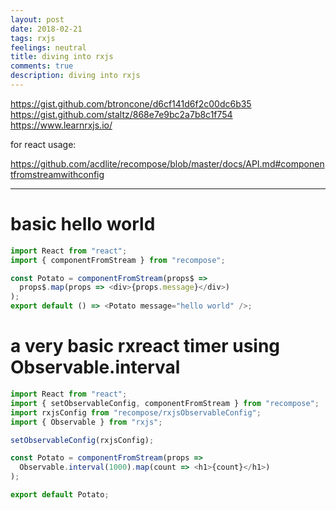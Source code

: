 ```yaml
---
layout: post
date: 2018-02-21
tags: rxjs
feelings: neutral
title: diving into rxjs
comments: true
description: diving into rxjs
---
```


<https://gist.github.com/btroncone/d6cf141d6f2c00dc6b35>
<https://gist.github.com/staltz/868e7e9bc2a7b8c1f754>
<https://www.learnrxjs.io/>

for react usage: 

https://github.com/acdlite/recompose/blob/master/docs/API.md#componentfromstreamwithconfig

---

# basic hello world

```js
import React from "react";
import { componentFromStream } from "recompose";

const Potato = componentFromStream(props$ =>
  props$.map(props => <div>{props.message}</div>)
);
export default () => <Potato message="hello world" />;
```



# a very basic rxreact timer using Observable.interval

```js
import React from "react";
import { setObservableConfig, componentFromStream } from "recompose";
import rxjsConfig from "recompose/rxjsObservableConfig";
import { Observable } from "rxjs";

setObservableConfig(rxjsConfig);

const Potato = componentFromStream(props =>
  Observable.interval(1000).map(count => <h1>{count}</h1>)
);

export default Potato;
```


